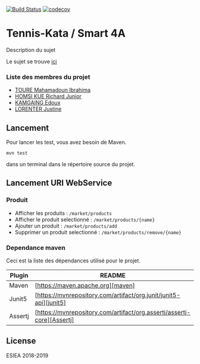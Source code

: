 [![Build Status](https://travis-ci.com/Richardjunior/tennis-kata.svg?branch=master)](https://travis-ci.com/Richardjunior/tennis-kata)
[![codecov](https://codecov.io/gh/Richardjunior/tennis-kata/branch/master/graph/badge.svg)](https://codecov.io/gh/Richardjunior/tennis-kata)

#  Tennis-Kata / Smart 4A


Description du sujet

Le sujet se trouve [ici]


### Liste des membres du projet

* [TOURE Mahamadoun Ibrahima] 
* [HOMSI KUE Richard Junior]
* [KAMGAING Edoux]
* [LORENTER Justine]



Lancement
--------

Pour lancer les test, vous avez besoin de Maven.

`mvn test`

dans un terminal dans le répertoire source du projet.

Lancement URI WebService
--------
### Produit
	
* Afficher les produits : `/market/products`	
* Afficher le produit selectionné : `/market/products/{name}`	
* Ajouter un produit : `/market/products/add`
* Supprimer un produit selectionné : `/market/products/remove/{name}`
	


### Dependance maven

Ceci est la liste des dépendances utilisé pour le projet.

| Plugin | README |
| ------ | ------ |
| Maven | [https://maven.apache.org][maven] |
| Junit5 | [https://mvnrepository.com/artifact/org.junit/junit5-api][junit5] |
| Assertj | [https://mvnrepository.com/artifact/org.assertj/assertj-core][Assertj] |


License
----

ESIEA 2018-2019 

   [Toure Mahamadoun Ibrahima]: <https://github.com/medhy35>
   [HOMSI KUE Richard Junior]: <https://github.com/Richardjunior>
   [KAMGAING Edoux]: <https://github.com/ed237>
   [LORENTER Justine]: <https://github.com/justlo01>
   [ici]: <https://github.com/ledoyen/tp-java/tree/master/projet/4A_2019>
   
   [maven]: <https://maven.apache.org>
   [junit5]: <https://mvnrepository.com/artifact/org.junit/junit5-api>
   [Assertj]: <https://mvnrepository.com/artifact/org.assertj/assertj-core>
